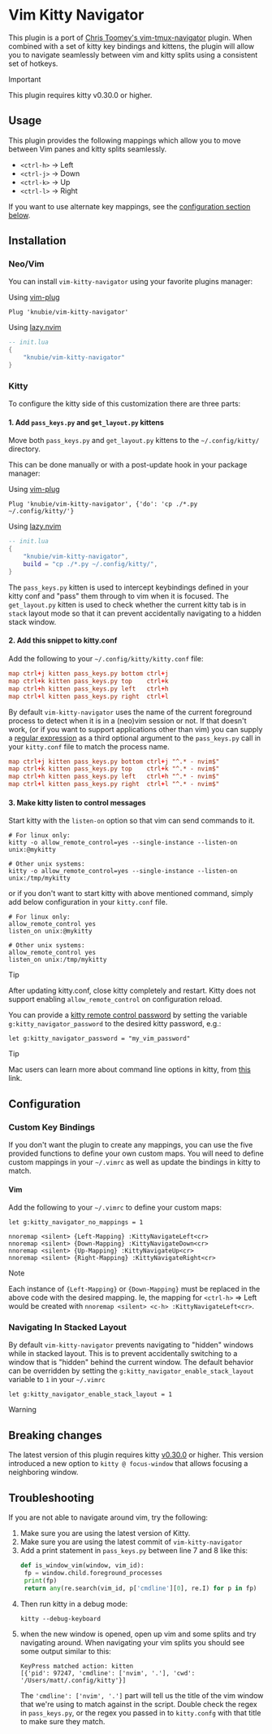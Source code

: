 # Vim Kitty Navigator

This plugin is a port of [Chris Toomey's vim-tmux-navigator](https://github.com/christoomey/vim-tmux-navigator) plugin. When combined with a set of kitty
key bindings and kittens, the plugin will allow you to navigate seamlessly between vim and kitty splits using a consistent set of hotkeys.

> [!IMPORTANT]
> This plugin requires kitty v0.30.0 or higher.

## Usage

This plugin provides the following mappings which allow you to move between
Vim panes and kitty splits seamlessly.

- `<ctrl-h>` → Left
- `<ctrl-j>` → Down
- `<ctrl-k>` → Up
- `<ctrl-l>` → Right

If you want to use alternate key mappings, see the [configuration section below](https://github.com/knubie/vim-kitty-navigator#custom-key-bindings).

## Installation

### Neo/Vim

You can install `vim-kitty-navigator` using your favorite plugins manager:

Using [vim-plug](https://github.com/junegunn/vim-plug)
```vim
Plug 'knubie/vim-kitty-navigator'
```

Using [lazy.nvim](https://github.com/folke/lazy.nvim)
```lua
-- init.lua
{
    "knubie/vim-kitty-navigator"
}
```

### Kitty

To configure the kitty side of this customization there are three parts:

#### 1. Add `pass_keys.py` and `get_layout.py` kittens

Move both `pass_keys.py` and `get_layout.py` kittens to the `~/.config/kitty/` directory.

This can be done manually or with a post-update hook in your package manager:

Using [vim-plug](https://github.com/junegunn/vim-plug)
```vim
Plug 'knubie/vim-kitty-navigator', {'do': 'cp ./*.py ~/.config/kitty/'}
```

Using [lazy.nvim](https://github.com/folke/lazy.nvim)
```lua
-- init.lua
{
    "knubie/vim-kitty-navigator",
    build = "cp ./*.py ~/.config/kitty/",
}
```

The `pass_keys.py` kitten is used to intercept keybindings defined in your kitty conf and "pass" them through to vim when it is focused. The `get_layout.py` kitten is used to check whether the current kitty tab is in `stack` layout mode so that it can prevent accidentally navigating to a hidden stack window.

#### 2. Add this snippet to kitty.conf

Add the following to your `~/.config/kitty/kitty.conf` file:

```conf
map ctrl+j kitten pass_keys.py bottom ctrl+j
map ctrl+k kitten pass_keys.py top    ctrl+k
map ctrl+h kitten pass_keys.py left   ctrl+h
map ctrl+l kitten pass_keys.py right  ctrl+l
```

By default `vim-kitty-navigator` uses the name of the current foreground process to detect when it is in a (neo)vim session or not. If that doesn't work, (or if you want to support applications other than vim) you can supply a [regular expression](https://docs.python.org/3/library/re.html#re.search) as a third optional argument to the `pass_keys.py` call in your `kitty.conf` file to match the process name.

```conf
map ctrl+j kitten pass_keys.py bottom ctrl+j "^.* - nvim$"
map ctrl+k kitten pass_keys.py top    ctrl+k "^.* - nvim$"
map ctrl+h kitten pass_keys.py left   ctrl+h "^.* - nvim$"
map ctrl+l kitten pass_keys.py right  ctrl+l "^.* - nvim$"
```

#### 3. Make kitty listen to control messages

Start kitty with the `listen-on` option so that vim can send commands to it.

```
# For linux only:
kitty -o allow_remote_control=yes --single-instance --listen-on unix:@mykitty

# Other unix systems:
kitty -o allow_remote_control=yes --single-instance --listen-on unix:/tmp/mykitty
```

or if you don't want to start kitty with above mentioned command,
simply add below configuration in your `kitty.conf` file.

```
# For linux only:
allow_remote_control yes
listen_on unix:@mykitty

# Other unix systems:
allow_remote_control yes
listen_on unix:/tmp/mykitty
```

> [!TIP]
> After updating kitty.conf, close kitty completely and restart. Kitty does not support enabling `allow_remote_control` on configuration reload.

You can provide a [kitty remote control password](https://sw.kovidgoyal.net/kitty/conf/#opt-kitty.remote_control_password)
by setting the variable `g:kitty_navigator_password` to the desired kitty
password, e.g.:

```vim
let g:kitty_navigator_password = "my_vim_password"
```

> [!TIP]
> Mac users can learn more about command line options in kitty, from [this](https://sw.kovidgoyal.net/kitty/faq/#how-do-i-specify-command-line-options-for-kitty-on-macos) link.

## Configuration

### Custom Key Bindings

If you don't want the plugin to create any mappings, you can use the five
provided functions to define your own custom maps. You will need to define
custom mappings in your `~/.vimrc` as well as update the bindings in kitty to
match.

#### Vim

Add the following to your `~/.vimrc` to define your custom maps:

```vim
let g:kitty_navigator_no_mappings = 1

nnoremap <silent> {Left-Mapping} :KittyNavigateLeft<cr>
nnoremap <silent> {Down-Mapping} :KittyNavigateDown<cr>
nnoremap <silent> {Up-Mapping} :KittyNavigateUp<cr>
nnoremap <silent> {Right-Mapping} :KittyNavigateRight<cr>
```

> [!NOTE]
> Each instance of `{Left-Mapping}` or `{Down-Mapping}` must be replaced
> in the above code with the desired mapping. Ie, the mapping for `<ctrl-h>` =>
> Left would be created with `nnoremap <silent> <c-h> :KittyNavigateLeft<cr>`.

### Navigating In Stacked Layout

By default `vim-kitty-navigator` prevents navigating to "hidden" windows while in
stacked layout. This is to prevent accidentally switching to a window that is
"hidden" behind the current window. The default behavior can be overridden by
setting the `g:kitty_navigator_enable_stack_layout` variable to `1` in your `~/.vimrc`

```vim
let g:kitty_navigator_enable_stack_layout = 1
```

> [!WARNING]
> ## Breaking changes
>
> The latest version of this plugin requires kitty [v0.30.0](https://sw.kovidgoyal.net/kitty/changelog/) or higher. This version introduced a new option to `kitty @ focus-window` that allows focusing a neighboring window.

## Troubleshooting

If you are not able to navigate around vim, try the following:

1. Make sure you are using the latest version of Kitty.
1. Make sure you are using the latest commit of `vim-kitty-navigator`
1. Add a print statement in `pass_keys.py` between line 7 and 8 like this:
   ```python
   def is_window_vim(window, vim_id):
    fp = window.child.foreground_processes
    print(fp)
    return any(re.search(vim_id, p['cmdline'][0], re.I) for p in fp)
   ```
1. Then run kitty in a debug mode:
   ```
   kitty --debug-keyboard
   ```
1. when the new window is opened, open up vim and some splits and try navigating around. When navigating your vim splits you should see some output similar to this:
   ```
   KeyPress matched action: kitten
   [{'pid': 97247, 'cmdline': ['nvim', '.'], 'cwd': '/Users/matt/.config/kitty'}]
   ```
   The `'cmdline': ['nvim', '.']` part will tell us the title of the vim window that we're using to match against in the script. Double check the regex in `pass_keys.py`, or the regex you passed in to `kitty.confg` with that title to make sure they match.
